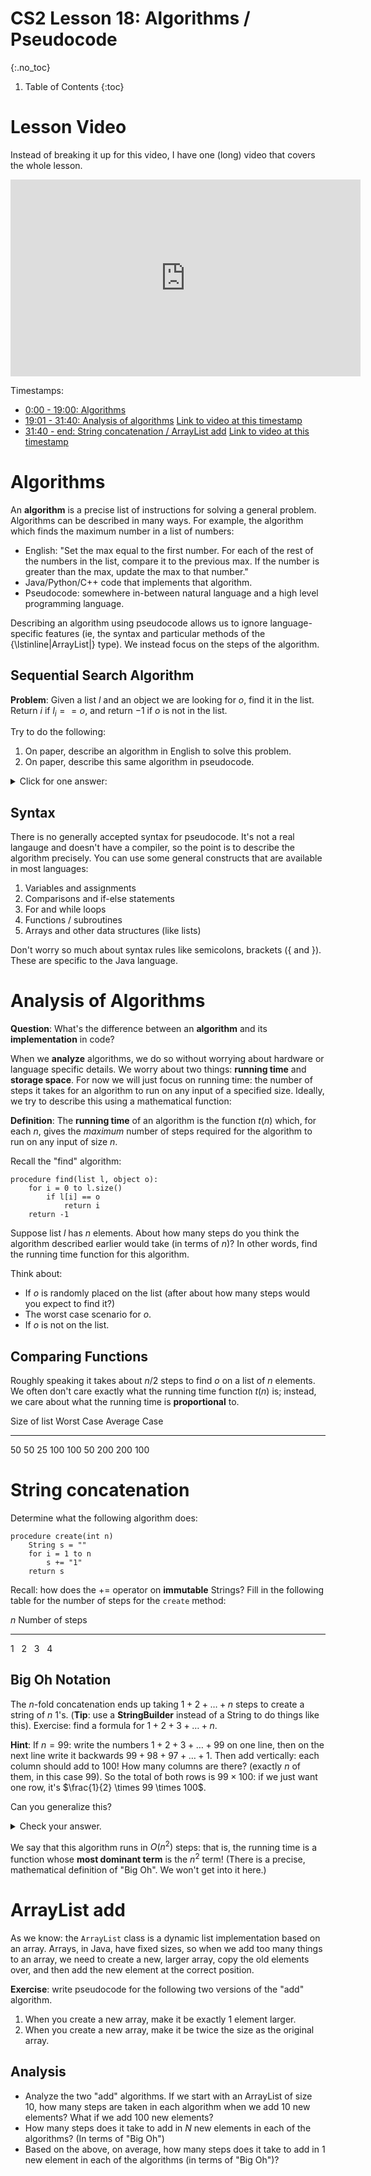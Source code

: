 # CS2 Lesson 18: Algorithms / Pseudocode
{:.no_toc}

1. Table of Contents
{:toc}

# Lesson Video

Instead of breaking it up for this video, I have one (long) video that covers the whole lesson.

<iframe width="560" height="315" src="https://www.youtube.com/embed/orXaI_ptAXI?si=mQAREVl9lLahuqjc" title="YouTube video player" frameborder="0" allow="accelerometer; autoplay; clipboard-write; encrypted-media; gyroscope; picture-in-picture; web-share" allowfullscreen></iframe>

Timestamps:

* [0:00 - 19:00: Algorithms](#algorithms)
* [19:01 - 31:40: Analysis of algorithms](#analysis-of-algoirthms) [Link to video at this timestamp](https://youtu.be/orXaI_ptAXI?si=ePxGw_CRAi49_cHr&t=1142)
* [31:40 - end: String concatenation / ArrayList add](#string-concatenation) [Link to video at this timestamp](https://youtu.be/orXaI_ptAXI?si=u9VqU_pSAawh4FZ0&t=1900)

# Algorithms

An **algorithm** is a precise list of instructions for solving a general problem. Algorithms can be described in many ways. For example, the algorithm which finds the maximum number in a list of numbers:

* English: "Set the max equal to the first number. For each of the rest of the numbers in the list, compare it to the previous max. If the number is greater than the max, update the max to that number."
* Java/Python/C++ code that implements that algorithm.
* Pseudocode: somewhere in-between natural language and a high level programming language.

Describing an algorithm using pseudocode allows us to ignore language-specific features (ie, the syntax and particular methods of the {\lstinline|ArrayList|} type). We instead focus on the steps of the algorithm.

## Sequential Search Algorithm

**Problem**: Given a list $l$ and an object we are looking for $o$, find it in the list. Return $i$ if $l_i == o$, and return $-1$ if $o$ is not in the list.

Try to do the following:

1. On paper, describe an algorithm in English to solve this problem.
2. On paper, describe this same algorithm in pseudocode.

<details>
<summary>Click for one answer:</summary>
<pre>
procedure find(list l, object o):
	for i = 0 to l.size()
		if l[i] = o
			return i
	return -1
</pre>
</details>

## Syntax

There is no generally accepted syntax for pseudocode. It's not a real langauge and doesn't have a compiler, so the point is to describe the algorithm precisely. You can use some general constructs that are available in most languages:

1. Variables and assignments
2. Comparisons and if-else statements
3. For and while loops
4. Functions / subroutines
5. Arrays and other data structures (like lists)

Don't worry so much about syntax rules like semicolons, brackets ({ and }). These are specific to the Java language.

# Analysis of Algorithms

**Question**: What's the difference between an **algorithm** and its **implementation** in code?

When we **analyze** algorithms, we do so without worrying about hardware or language specific details. We worry about two things: **running time** and **storage space**. For now we will just focus on running time: the number of steps it takes for an algorithm to run on any input of a specified size. Ideally, we try to describe this using a mathematical function: 

**Definition**: The **running time** of an algorithm is the function $t(n)$ which, for each $n$, gives the *maximum* number of steps required for the algorithm to run on any input of size $n$.

Recall the "find" algorithm:

```
procedure find(list l, object o):
	for i = 0 to l.size()
		if l[i] == o
			return i
	return -1
```

Suppose list $l$ has $n$ elements. About how many steps do you think the algorithm described earlier would take (in terms of $n$)? In other words, find the running time function for this algorithm.

Think about:

* If $o$ is randomly placed on the list (after about how many steps would you expect to find it?)
* The worst case scenario for $o$.
* If $o$ is not on the list.

## Comparing Functions

Roughly speaking it takes about $n / 2$ steps to find $o$ on a list of $n$ elements. We often don't care exactly what the running time function $t(n)$ is; instead, we care about what the running time is **proportional** to.

  Size of list      Worst Case      Average Case
--------------    ------------    --------------
50                50                25
100               100               50
200               200              100

# String concatenation

Determine what the following algorithm does:

```
procedure create(int n)
	String s = ""
	for i = 1 to n
		s += "1"
	return s
```
Recall: how does the += operator on **immutable** Strings? Fill in the following table for the number of steps for the `create` method:

   $n$     Number of steps
------    ----------------
  1           &nbsp;
  2           &nbsp;
  3           &nbsp;
  4           &nbsp;

## Big Oh Notation

The $n$-fold concatenation ends up taking $1 + 2 + \ldots + n$ steps to create a string of $n$ 1's. (**Tip**: use a **StringBuilder** instead of a String to do things like this). Exercise: find a formula for $1 + 2 + 3 + \ldots + n$.

**Hint**: If $n = 99$: write the numbers $1 + 2 + 3 + \ldots + 99$ on one line, then on the next line write it backwards $99 + 98 + 97 + \ldots + 1$. Then add vertically: each column should add to $100$! How many columns are there? (exactly $n$ of them, in this case $99$). So the total of both rows is $99 \times 100$: if we just want one row, it's $\frac{1}{2} \times 99 \times 100$.

Can you generalize this?

<details>
<summary>Check your answer.</summary>
<p>
$1 + 2 + \ldots + n = n(n+1) / 2 = (n^2 + n) / 2$. For large $n$, this is roughly proportional to $n^2$: the $n$ term is dominated by the $n^2$ term, and $1 / 2 n^2$ is of course proportional to $n^2$. The mathematics behind this is captured by "Big-Oh" notation: we say that this n-fold String concatenation algorithm is $O(n^2)$.
</p>
</details>

We say that this algorithm runs in $O(n^2)$ steps: that is, the running time is a function whose **most dominant term** is the $n^2$ term! (There is a precise, mathematical definition of "Big Oh". We won't get into it here.)

# ArrayList add

As we know: the `ArrayList` class is a dynamic list implementation based on an array. Arrays, in Java, have fixed sizes, so when we add too many things to an array, we need to create a new, larger array, copy the old elements over, and then add the new element at the correct position.

**Exercise**: write pseudocode for the following two versions of the "add" algorithm.

1. When you create a new array, make it be exactly $1$ element larger.
2. When you create a new array, make it be twice the size as the original array.

## Analysis

* Analyze the two "add" algorithms. If we start with an ArrayList of size $10$, how many steps are taken in each algorithm when we add $10$ new elements? What if we add $100$ new elements?
* How many steps does it take to add in $N$ new elements in each of the algorithms? (In terms of "Big Oh")
* Based on the above, on average, how many steps does it take to add in 1 new element in each of the algorithms (in terms of "Big Oh")?
